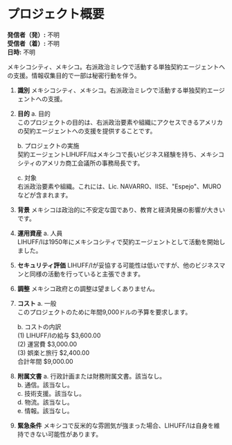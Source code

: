 # プロジェクト概要

**発信者（発）:** 不明  
**受信者（着）:** 不明  
**日時:** 不明  

メキシコシティ、メキシコ。右派政治ミレウで活動する単独契約エージェントへの支援。情報収集目的で一部は秘密行動を伴う。

1. **識別**
   メキシコシティ、メキシコ。右派政治ミレウで活動する単独契約エージェントへの支援。

2. **目的**
   a. 目的  
   このプロジェクトの目的は、右派政治要素や組織にアクセスできるアメリカの契約エージェントへの支援を提供することです。

   b. プロジェクトの実施  
   契約エージェントLIHUFF/Iはメキシコで長いビジネス経験を持ち、メキシコシティのアメリカ商工会議所の事務局長です。

   c. 対象  
   右派政治要素や組織。これには、Lic. NAVARRO、IISE、"Espejo"、MUROなどが含まれます。

3. **背景**
   メキシコは政治的に不安定な国であり、教育と経済発展の影響が大きいです。

4. **運用資産**
   a. 人員  
   LIHUFF/Iは1950年にメキシコシティで契約エージェントとして活動を開始しました。

5. **セキュリティ評価**
   LIHUFF/Iが妥協する可能性は低いですが、他のビジネスマンと同様の活動を行っていると主張できます。

6. **調整**
   メキシコ政府との調整は望ましくありません。

7. **コスト**
   a. 一般  
   このプロジェクトのために年間9,000ドルの予算を要求します。

   b. コストの内訳  
   (1) LIHUFF/Iの給与 $3,600.00  
   (2) 運営費 $3,000.00  
   (3) 娯楽と旅行 $2,400.00  
   合計年間 $9,000.00

8. **附属文書**
   a. 行政計画または財務附属文書。該当なし。  
   b. 通信。該当なし。  
   c. 技術支援。該当なし。  
   d. 物流。該当なし。  
   e. 情報。該当なし。

9. **緊急条件**
   メキシコで反米的な雰囲気が強まった場合、LIHUFF/Iは自身を維持できない可能性があります。